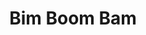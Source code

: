 ---
name: bim-boom-bam
title: Bim Boom Bam
tags: 
    - shader

image:
- /content/shader/2024/bim-boom-bam.png
shader: /content/shader/2024/bim-boom-bam.frag
text: 
- Boom
---
